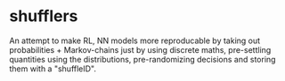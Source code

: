 # shufflers
An attempt to make RL, NN models more reproducable by taking out probabilities + Markov-chains just by using discrete maths, pre-settling quantities using the distributions, pre-randomizing decisions and storing them with a "shuffleID".
